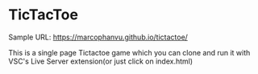 # TicTacToe

Sample URL: https://marcophanvu.github.io/tictactoe/

This is a single page Tictactoe game which you can clone and run it with VSC's Live Server extension(or just click on index.html)
